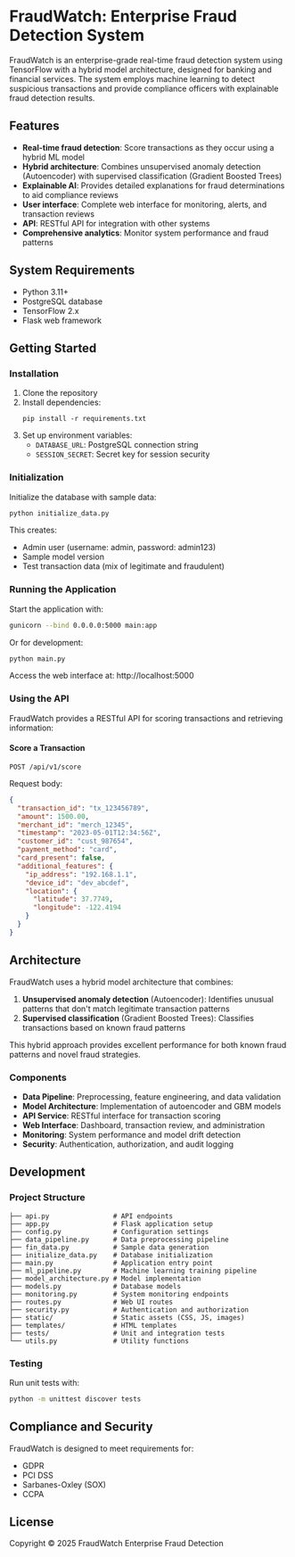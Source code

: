# FraudWatch: Enterprise Fraud Detection System

FraudWatch is an enterprise-grade real-time fraud detection system using TensorFlow with a hybrid model architecture, designed for banking and financial services. The system employs machine learning to detect suspicious transactions and provide compliance officers with explainable fraud detection results.

## Features

- **Real-time fraud detection**: Score transactions as they occur using a hybrid ML model
- **Hybrid architecture**: Combines unsupervised anomaly detection (Autoencoder) with supervised classification (Gradient Boosted Trees)
- **Explainable AI**: Provides detailed explanations for fraud determinations to aid compliance reviews
- **User interface**: Complete web interface for monitoring, alerts, and transaction reviews
- **API**: RESTful API for integration with other systems
- **Comprehensive analytics**: Monitor system performance and fraud patterns

## System Requirements

- Python 3.11+
- PostgreSQL database
- TensorFlow 2.x
- Flask web framework

## Getting Started

### Installation

1. Clone the repository
2. Install dependencies:
   ```
   pip install -r requirements.txt
   ```
3. Set up environment variables:
   - `DATABASE_URL`: PostgreSQL connection string
   - `SESSION_SECRET`: Secret key for session security

### Initialization

Initialize the database with sample data:

```bash
python initialize_data.py
```

This creates:
- Admin user (username: admin, password: admin123)
- Sample model version
- Test transaction data (mix of legitimate and fraudulent)

### Running the Application

Start the application with:

```bash
gunicorn --bind 0.0.0.0:5000 main:app
```

Or for development:

```bash
python main.py
```

Access the web interface at: http://localhost:5000

### Using the API

FraudWatch provides a RESTful API for scoring transactions and retrieving information:

#### Score a Transaction

```
POST /api/v1/score
```

Request body:
```json
{
  "transaction_id": "tx_123456789",
  "amount": 1500.00,
  "merchant_id": "merch_12345",
  "timestamp": "2023-05-01T12:34:56Z",
  "customer_id": "cust_987654",
  "payment_method": "card",
  "card_present": false,
  "additional_features": {
    "ip_address": "192.168.1.1",
    "device_id": "dev_abcdef",
    "location": {
      "latitude": 37.7749,
      "longitude": -122.4194
    }
  }
}
```

## Architecture

FraudWatch uses a hybrid model architecture that combines:

1. **Unsupervised anomaly detection** (Autoencoder): Identifies unusual patterns that don't match legitimate transaction patterns
2. **Supervised classification** (Gradient Boosted Trees): Classifies transactions based on known fraud patterns

This hybrid approach provides excellent performance for both known fraud patterns and novel fraud strategies.

### Components

- **Data Pipeline**: Preprocessing, feature engineering, and data validation
- **Model Architecture**: Implementation of autoencoder and GBM models
- **API Service**: RESTful interface for transaction scoring
- **Web Interface**: Dashboard, transaction review, and administration
- **Monitoring**: System performance and model drift detection
- **Security**: Authentication, authorization, and audit logging

## Development

### Project Structure

```
├── api.py                # API endpoints
├── app.py                # Flask application setup
├── config.py             # Configuration settings
├── data_pipeline.py      # Data preprocessing pipeline
├── fin_data.py           # Sample data generation
├── initialize_data.py    # Database initialization
├── main.py               # Application entry point
├── ml_pipeline.py        # Machine learning training pipeline
├── model_architecture.py # Model implementation
├── models.py             # Database models
├── monitoring.py         # System monitoring endpoints
├── routes.py             # Web UI routes
├── security.py           # Authentication and authorization
├── static/               # Static assets (CSS, JS, images)
├── templates/            # HTML templates
├── tests/                # Unit and integration tests
└── utils.py              # Utility functions
```

### Testing

Run unit tests with:

```bash
python -m unittest discover tests
```

## Compliance and Security

FraudWatch is designed to meet requirements for:
- GDPR
- PCI DSS 
- Sarbanes-Oxley (SOX)
- CCPA

## License

Copyright © 2025 FraudWatch Enterprise Fraud Detection